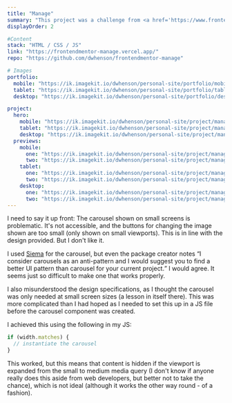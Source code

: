 ```yaml
---
title: "Manage"
summary: "This project was a challenge from <a href='https://www.frontendmentor.io'>Frontend Mentor</a>. The specifications required me to build a fully responsive landing page to the designs provided. I used semantic HTML, CSS for layout (CUBE CSS),  with JavaScript for form validation and <a href='https://github.com/pawelgrzybek/siema'>Siema</a> for the carousel."
displayOrder: 2

#Content
stack: "HTML / CSS / JS"
link: "https://frontendmentor-manage.vercel.app/"
repo: "https://github.com/dwhenson/frontendmentor-manage"

# Images
portfolio:
  mobile: "https://ik.imagekit.io/dwhenson/personal-site/portfolio/mobile/image-portfolio-manage_2x_ab92NU48iC.jpg?updatedAt=1639819821022"
  tablet: "https://ik.imagekit.io/dwhenson/personal-site/portfolio/tablet/image-portfolio-manage_2x_UieXJuYcR.jpg?updatedAt=1639820370919"
  desktop: "https://ik.imagekit.io/dwhenson/personal-site/portfolio/desktop/image-portfolio-manage_2x_v26dCmy44.jpg?updatedAt=1639820381509"

project:
  hero:
    mobile: "https://ik.imagekit.io/dwhenson/personal-site/project/manage/mobile-image-manage-hero_2x_jsfNg4fyG.jpg?updatedAt=1639892342851"
    tablet: "https://ik.imagekit.io/dwhenson/personal-site/project/manage/tablet-image-manage-hero_2x_qKuxfvUwF.jpg?updatedAt=1639892349227"
    desktop: "https://ik.imagekit.io/dwhenson/personal-site/project/manage/manage-image-manage-hero_2x_lUgKK87ij.jpg?updatedAt=1639892348723"
  previews:
    mobile:
      one: "https://ik.imagekit.io/dwhenson/personal-site/project/manage/mobile-image-manage-preview-1_2x_BF1Z6FD5V.jpg?updatedAt=1639892341021"
      two: "https://ik.imagekit.io/dwhenson/personal-site/project/manage/mobile-image-manage-preview-2_2x_g0l-afF8F.jpg?updatedAt=1639892346087"
    tablet:
      one: "https://ik.imagekit.io/dwhenson/personal-site/project/manage/tablet-image-manage-preview-1_2x_e72FPYhJ9Kd.jpg?updatedAt=1639892344927"
      two: "https://ik.imagekit.io/dwhenson/personal-site/project/manage/tablet-image-manage-preview-2_2x_v1ooizBE7.jpg?updatedAt=1639892352242"
    desktop:
      one: "https://ik.imagekit.io/dwhenson/personal-site/project/manage/manage-image-manage-preview-1_2x_3FfHfXNpl.jpg?updatedAt=1639892348074"
      two: "https://ik.imagekit.io/dwhenson/personal-site/project/manage/manage-image-manage-preview-2_2x_LW7VKaZrM.jpg?updatedAt=1639892343738"
---
```


I need to say it up front: The carousel shown on small screens is problematic. It's not accessible, and the buttons for changing the image shown are too small (only shown on small viewports). This is in line with the design provided. But I don't like it.

I used <a href='https://github.com/pawelgrzybek/siema'>Siema</a> for the carousel, but even the package creator notes <q>I consider carousels as an anti-pattern and I would suggest you to find a better UI pattern than carousel for your current project.</q> I would agree. It seems just so difficult to make one that works properly.

I also misunderstood the design specifications, as I thought the carousel was only needed at small screen sizes (a lesson in itself there). This was more complicated than I had hoped as I needed to set this up in a JS file before the carousel component was created.

I achieved this using the following in my JS:

```js
if (width.matches) {
  // instantiate the carousel
}
```

This worked, but this means that content is hidden if the viewport is expanded from the small to medium media query (I don't know if anyone really does this aside from web developers, but better not to take the chance), which is not ideal (although it works the other way round - of a fashion).
